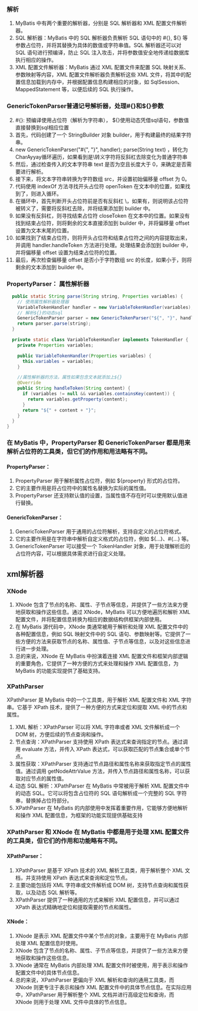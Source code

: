 ### 解析
1. MyBatis 中有两个重要的解析器，分别是 SQL 解析器和 XML 配置文件解析器。
2. SQL 解析器：MyBatis 中的 SQL 解析器负责解析 SQL 语句中的 #{}, ${} 等参数占位符，并将其替换为具体的数值或字符串值。SQL 解析器还可以对 SQL 语句进行预编译，防止 SQL 注入攻击，并将参数值安全地传递给数据库执行相应的操作。
3. XML 配置文件解析器：MyBatis 通过 XML 配置文件来配置 SQL 映射关系、参数映射等内容，XML 配置文件解析器负责解析这些 XML 文件，将其中的配置信息加载到内存中，并根据配置信息构建相应的对象，如 SqlSession、MappedStatement 等，以便后续的 SQL 执行操作。

### GenericTokenParser普通记号解析器，处理#{}和${}参数
2. #{}: 预编译使用占位符（解析为字符串）， ${}使用动态凭借sql语句，参数值直接替换到sql相应位置
3. 首先，代码创建了一个 StringBuilder 对象 builder，用于构建最终的结果字符串。
4. new GenericTokenParser("#{", "}", handler); parse(String text) ，转化为CharAyyay循环遍历，如果看到是\\转义字符将反斜杠去除变化为普通字符串
5. 然后，通过检查传入的文本字符串 text 是否为空且长度大于 0，来确定是否需要进行解析。
6. 接下来，将文本字符串转换为字符数组 src，并设置初始偏移量 offset 为 0。
7. 代码使用 indexOf 方法寻找开头占位符 openToken 在文本中的位置，如果找到了，则进入循环。
8. 在循环中，首先判断开头占位符前是否有反斜杠 \，如果有，则说明该占位符被转义了，需要将反斜杠去除，并将结果添加到 builder 中。
9. 如果没有反斜杠，则寻找结束占位符 closeToken 在文本中的位置。如果没有找到结束占位符，则将剩余的文本直接添加到 builder 中，并将偏移量 offset 设置为文本末尾的位置。
10. 如果找到了结束占位符，则将开头占位符和结束占位符之间的内容提取出来，并调用 handler.handleToken 方法进行处理。处理结果会添加到 builder 中，并将偏移量 offset 设置为结束占位符的位置。
11. 最后，再次检查偏移量 offset 是否小于字符数组 src 的长度，如果小于，则将剩余的文本添加到 builder 中。

### PropertyParser： 属性解析器
``` java
  public static String parse(String string, Properties variables) {
    // 使用属性解析器处理器
    VariableTokenHandler handler = new VariableTokenHandler(variables);
    // 解析${}的动态sql
    GenericTokenParser parser = new GenericTokenParser("${", "}", handler);
    return parser.parse(string);
  }

  private static class VariableTokenHandler implements TokenHandler {
    private Properties variables;

    public VariableTokenHandler(Properties variables) {
      this.variables = variables;
    }

    //属性解析器的方法，属性如果包含文本就添加上${}
    @Override
    public String handleToken(String content) {
      if (variables != null && variables.containsKey(content)) {
        return variables.getProperty(content);
      }
      return "${" + content + "}";
    }
  }
}


```

### 在 MyBatis 中，PropertyParser 和 GenericTokenParser 都是用来解析占位符的工具类，但它们的作用和用法略有不同。

#### PropertyParser：
1. PropertyParser 用于解析属性占位符，例如 ${property} 形式的占位符。
2. 它的主要作用是将占位符中的属性名替换为实际的属性值。
3. PropertyParser 还支持默认值的设置，当属性值不存在时可以使用默认值进行替换。

#### GenericTokenParser：
1. GenericTokenParser 用于通用的占位符解析，支持自定义的占位符格式。
2. 它的主要作用是在字符串中解析自定义格式的占位符，例如 ${...}、#{...} 等。
3. GenericTokenParser 可以接受一个 TokenHandler 对象，用于处理解析后的占位符内容，可以根据具体需求进行自定义处理。

## xml解析器

### XNode
1. XNode 包含了节点的名称、属性、子节点等信息，并提供了一些方法来方便地获取和操作这些信息。通过 XNode，MyBatis 可以方便地遍历和解析 XML 配置文件，并将配置信息转换为相应的数据结构供框架内部使用。
2. 在 MyBatis 源代码中，XNode 类通常被用于解析和处理 XML 配置文件中的各种配置信息，例如 SQL 映射文件中的 SQL 语句、参数映射等。它提供了一些方便的方法来获取节点的名称、属性值、子节点等信息，以及对这些信息进行进一步处理。
3. 总的来说，XNode 在 MyBatis 中扮演着连接 XML 配置文件和框架内部逻辑的重要角色，它提供了一种方便的方式来处理和操作 XML 配置信息，为 MyBatis 的功能实现提供了基础支持。

### XPathParser
XPathParser 是 MyBatis 中的一个工具类，用于解析 XML 配置文件和 XML 字符串。它基于 XPath 技术，提供了一种方便的方式来定位和提取 XML 中的节点和属性。
1. XML 解析：XPathParser 可以将 XML 字符串或者 XML 文件解析成一个 DOM 树，方便后续的节点查询和操作。
2. 节点查询：XPathParser 支持使用 XPath 表达式来查询指定的节点。通过调用 evaluate 方法，并传入 XPath 表达式，可以获取匹配的节点集合或单个节点。
3. 属性获取：XPathParser 支持通过节点路径和属性名称来获取指定节点的属性值。通过调用 getNodeAttrValue 方法，并传入节点路径和属性名称，可以获取对应节点的属性值。
4. 动态 SQL 解析：XPathParser 在 MyBatis 中常被用于解析 XML 配置文件中的动态 SQL。它可以将包含占位符的 SQL 语句解析成一个完整的 SQL 字符串，替换掉占位符部分。
5. XPathParser 在 MyBatis 的内部使用中发挥着重要作用，它能够方便地解析和操作 XML 配置信息，为框架的功能实现提供基础支持

### XPathParser 和 XNode 在 MyBatis 中都是用于处理 XML 配置文件的工具类，但它们的作用和功能略有不同。
#### XPathParser：

1. XPathParser 是基于 XPath 技术的 XML 解析工具类，用于解析整个 XML 文档，并支持使用 XPath 表达式来查询和定位节点。
2. 主要功能包括将 XML 字符串或文件解析成 DOM 树，支持节点查询和属性获取，以及动态 SQL 解析等。
3. XPathParser 提供了一种通用的方式来解析 XML 配置信息，并可以通过 XPath 表达式精确地定位和提取需要的节点和属性。

#### XNode：
1. XNode 是表示 XML 配置文件中某个节点的对象，主要用于在 MyBatis 内部处理 XML 配置信息时使用。
2. XNode 包含了节点的名称、属性、子节点等信息，并提供了一些方法来方便地获取和操作这些信息。
3. XNode 通常在 MyBatis 内部处理 XML 配置文件时被使用，用于表示和操作配置文件中的具体节点信息。
4. 总的来说，XPathParser 更偏向于 XML 解析和查询的通用工具类，而 XNode 则更专注于表示和操作 XML 配置文件中的具体节点信息。在实际应用中，XPathParser 用于解析整个 XML 文档并进行高级定位和查询，而 XNode 则用于处理 XML 文件中具体的节点信息。